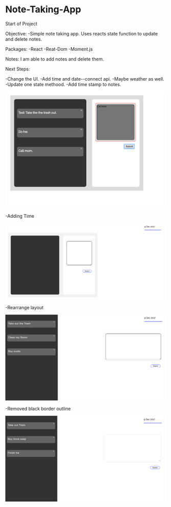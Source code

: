 # Note-Taking-App

Start of Project

Objective:
-Simple note taking app. Uses reacts state function to update and delete notes. 

Packages:
-React
-Reat-Dom
-Moment.js


Notes: I am able to add notes and delete them. 

Next Steps: 

-Change the UI. 
-Add time and date--connect api.
-Maybe weather as well. 
-Update one state methood. 
-Add time stamp to notes.


![alt text](https://github.com/campriest/Note-Taking-App/blob/master/Screen%20Shot%202017-12-04%20at%204.47.44%20PM.png)

-Adding Time

![alt text](https://github.com/campriest/Note-Taking-App/blob/master/Screen%20Shot%202017-12-09%20at%2012.16.49%20AM.png)

-Rearrange layout

![alt text](https://github.com/campriest/Note-Taking-App/blob/master/Screen%20Shot%202017-12-09%20at%2012.46.53%20AM.png)

-Removed black border outline

![alt text](https://github.com/campriest/Note-Taking-App/blob/master/Screen%20Shot%202017-12-09%20at%201.04.58%20AM.png)
